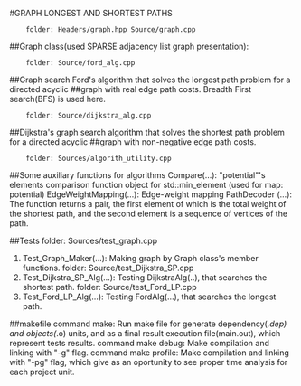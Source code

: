 #GRAPH LONGEST AND SHORTEST PATHS	

		folder: Headers/graph.hpp Source/graph.cpp
##Graph class(used SPARSE adjacency list graph presentation): 
		
		folder: Source/ford_alg.cpp
##Graph search Ford's algorithm that solves the longest path problem for a directed acyclic
##graph with real edge path costs. Breadth First search(BFS) is used here.

		folder: Source/dijkstra_alg.cpp
##Dijkstra's graph search algorithm that solves the shortest path problem for a directed acyclic
##graph with non-negative edge path costs.

		folder: Sources/algorith_utility.cpp
##Some auxiliary functions for algorithms
	Compare(...): "potential"'s elements comparison function object for std::min_element (used for map: potential)
	EdgeWeightMapping(...): Edge-weight mapping
	PathDecoder (...): The function returns a pair, the first element of which is the total weight of the shortest path,
	and the second element is a sequence of vertices of the path.

##Tests
		folder: Sources/test_graph.cpp
1. Test_Graph_Maker(...): Making graph by Graph class's member functions.
		folder: Source/test_Dijkstra_SP.cpp
2. Test_Dijkstra_SP_Alg(...): Testing DijkstraAlg(..), that searches the shortest path.
		folder: Source/test_Ford_LP.cpp 
3. Test_Ford_LP_Alg(...): Testing FordAlg(...), that searches the longest path.


##makefile
	command make: Run make file for generate dependency(*.dep) and objects(*.o) units,
	              and as a final result execution file(main.out), which represent tests results.
	command make debug: Make compilation and linking with "-g" flag.
	command make profile: Make compilation and linking with "-pg" flag, which give as
	                      an oportunity to see proper time analysis for each project unit.

